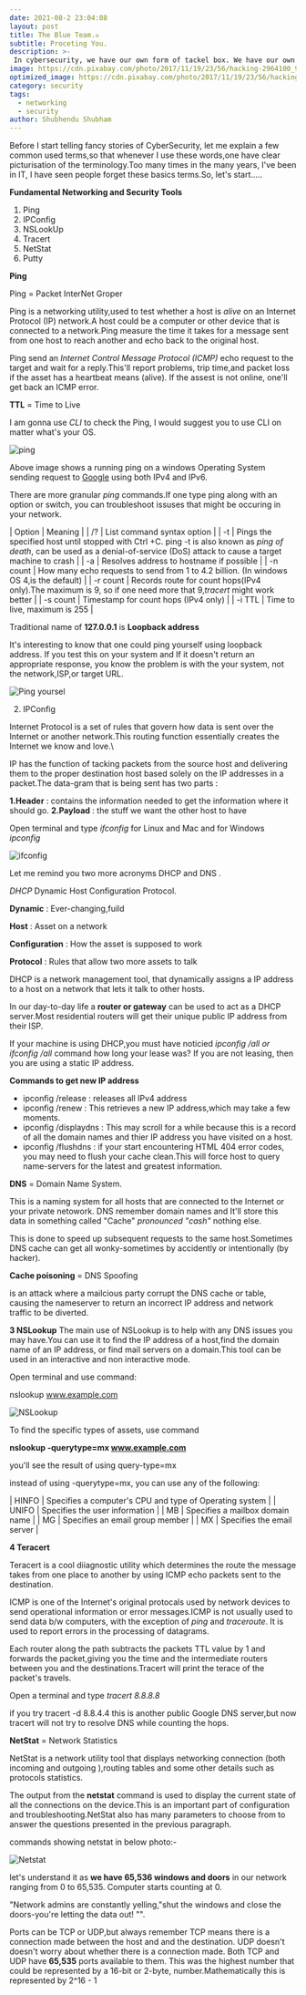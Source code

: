 ```yaml
---
date: 2021-08-2 23:04:08
layout: post
title: The Blue Team.☠️
subtitle: Proceting You.
description: >- 
 In cybersecurity, we have our own form of tackel box. We have our own versions of wiggly things.Let's learn few of the frameworks,tools and term from the cybersecurity together.
image: https://cdn.pixabay.com/photo/2017/11/19/23/56/hacking-2964100_960_720.jpg
optimized_image: https://cdn.pixabay.com/photo/2017/11/19/23/56/hacking-2964100_960_720.jpg
category: security
tags:
  - networking
  - security
author: Shubhendu Shubham
---
```


Before I start telling fancy stories of CyberSecurity, let me explain a few common used terms,so that whenever I use these words,one have clear picturisation of the terminology.Too many times in the many years, I've been in IT, I have seen people forget these basics terms.So, let's start.....


**Fundamental Networking and Security Tools**

1. Ping 
2. IPConfig 
3. NSLookUp
4. Tracert
5. NetStat
6. Putty


**Ping**

Ping =  Packet InterNet Groper 

Ping is a networking utility,used to test whether a host is *alive* on an Internet Protocol (IP) network.A host could be a computer or other device that is connected to a network.Ping measure the time it takes for a message sent from one host to reach another and echo back to the original host.

Ping send an *Internet Control Message Protocol (ICMP)* echo request to the target and wait for a reply.This'll report problems, trip time,and packet loss if the asset has a heartbeat means (alive).
If the assest is not online, one'll get back an ICMP error.

**TTL** = Time to Live

I am gonna use *CLI* to check the Ping, I would suggest you to use CLI on matter what's your OS.

![ping](https://res.cloudinary.com/hugs4bugs/image/upload/v1632785557/Security/ping_htyxpa.png)

Above image shows a running ping on a windows Operating System sending request to [Google](www.google.com) using both IPv4 and IPv6.

There are more granular *ping* commands.If one type ping along with an option or switch, you can troubleshoot issuses that might be occuring in your network.

| Option | Meaning |
| /?     |    List command syntax option |
| -t     | Pings the specified host until stopped with Ctrl +C. ping -t is also known as *ping of death*, can be used as a denial-of-service (DoS) attack to cause a target machine to crash |
| -a     | Resolves address to hostname if possible |
| -n  count   | How many echo requests to send from 1 to 4.2 billion. (In windows OS 4,is the default) |
| -r count | Records route for count hops(IPv4 only).The maximum is 9, so if one need more that 9,*tracert* might work better |
| -s count | Timestamp for count hops (IPv4 only) |
| -i TTL | Time to live, maximum is 255 |


Traditional name of  **127.0.0.1** is **Loopback address**

It's interesting to know that one could ping yourself using loopback address. If you test this on your system and If it doesn't return an appropriate response, you know the problem is with the your system, not the network,ISP,or target URL.

![Ping yoursel](https://res.cloudinary.com/hugs4bugs/image/upload/v1632787173/Security/ping1_hqis0f.png)

2. IPConfig

Internet Protocol is a set of rules that govern how data is sent over the Internet or another network.This routing function essentially creates the Internet we know and love.\

IP has the function of tacking packets from the source host and delivering them to the proper destination host based solely on the IP addresses in a packet.The data-gram that is being sent has two parts :

**1.Header** : contains the information needed to get the information where it should go.
**2.Payload** : the stuff we want the other host to have

Open terminal and type *ifconfig* for Linux and Mac and for Windows *ipconfig*

![ifconfig](https://res.cloudinary.com/hugs4bugs/image/upload/v1632788653/Security/ifconfig_eoxvbh.png)

Let me remind you two more acronyms DHCP and DNS .

*DHCP* Dynamic Host Configuration Protocol.

**Dynamic** : Ever-changing,fuild

**Host** : Asset on a network

**Configuration** : How the asset is supposed to work

**Protocol** : Rules that allow two more assets to talk

DHCP is a network management tool, that dynamically assigns a IP address to a host on a network that lets it talk to other hosts.

In our day-to-day life a **router or gateway** can be used to act as a DHCP server.Most residential routers will get their unique public IP address from their ISP.

If your machine is using DHCP,you must have noticied *ipconfig /all or ifconfig /all* command how long your lease was? If you are not leasing, then you are using a static IP address.


**Commands to get new IP address**

* ipconfig /release : releases all IPv4 address
* ipconfig /renew   : This retrieves a new IP address,which may take a few moments.
* ipconfig /displaydns : This may scroll for a while because this is a record of all the domain names and thier IP address you have visited on a host.
* ipconfig /flushdns : if your start encountering HTML 404 error codes, you may need to flush your cache clean.This will force host to query name-servers for the latest and greatest information.


**DNS** = Domain Name System.

This is a naming system for all hosts that are connected to the Internet or your private netowork.
DNS remember domain names and It'll store this data in something called "Cache" *pronounced "cash"* nothing else.

This is done to speed up subsequent requests to the same host.Sometimes DNS cache can get all wonky-sometimes by accidently or intentionally (by hacker).

**Cache poisoning** = DNS Spoofing

is an attack where a mailcious party corrupt the DNS cache or table, causing the nameserver to return an incorrect IP address and network traffic to be diverted.

**3 NSLookup** 
The main use of NSLookup is to help with any DNS issues you may have.You can use it to find the IP address of a host,find the domain name of an IP address, or find mail servers on a domain.This tool can be used in an interactive and non interactive mode.

 Open terminal and use command:

 nslookup www.example.com

![NSLookup](https://res.cloudinary.com/hugs4bugs/image/upload/v1632816793/Security/nslookup_o4cpsl.png)


To find the specific types of assets, use command 

**nslookup -querytype=mx www.example.com**

you'll see the result of using query-type=mx

instead of using -querytype=mx, you can use any of the following:

| HINFO | Specifies a computer's CPU and type of Operating system |
| UNIFO | Specifies the user information  |
| MB    | Specifies a mailbox domain name |
| MG    | Specifies an email group member |
| MX    | Specifies the email server      | 

**4 Teracert**

Teracert is a cool diiagnostic utility which determines the route the message takes from one place to another by using ICMP echo packets sent to the destination.

ICMP is one of the Internet's original protocals used by network devices to send operational information or error messages.ICMP is not usually used to send data b/w computers, with the exception of *ping* and *traceroute*. It is used to report errors in the processing of datagrams.

Each router along the path subtracts the packets TTL value by 1 and forwards the packet,giving you the time and the intermediate routers between you and the destinations.Tracert will print the terace of the packet's travels.

Open a terminal and type *tracert 8.8.8.8*

if you try tracert -d 8.8.4.4
 this is another public Google DNS server,but now tracert will not try to resolve DNS while counting the hops.

**NetStat** = Network Statistics

NetStat is a network utility tool that displays networking  connection (both incoming and outgoing ),routing tables and some other details such as protocols statistics.

The output from the **netstat** command is used to display the current state of all the connections on the device.This is an important part of configuration and troubleshooting.NetStat also has many parameters to choose from to answer the questions presented in the previous paragraph.

commands showing netstat in below photo:- 

![Netstat](https://res.cloudinary.com/hugs4bugs/image/upload/v1632831737/Security/Screenshot_at_2021-09-28_17-47-41_jsagla.png)

let's understand it as  **we have 65,536 windows and doors** in our network ranging from 0 to 65,535. Computer starts counting at 0.

"Network admins are constantly yelling,"shut the windows and close the doors-you're letting the data out! "".

Ports can be TCP or UDP,but always remember TCP means there is a connection made between the host and and the destination. UDP doesn't doesn't worry about whether there is a connection made. Both TCP and UDP have **65,535** ports available to them. This was the highest number that could be represented by a 16-bit or 2-byte, number.Mathematically this is represented by 2^16 - 1